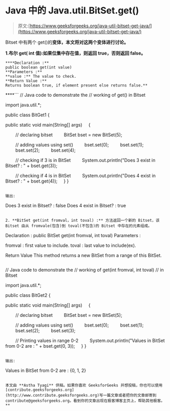 # Java 中的 Java.util.BitSet.get()

> 原文:[https://www.geeksforgeeks.org/java-util-bitset-get-java/](https://www.geeksforgeeks.org/java-util-bitset-get-java/)

Bitset 中有两个 get()的**变体，本文将对这两个变体进行讨论。**

**1.**布尔 get( int 值):**如果位集中存在**值，则返回 true，否则返回 false。****

```
****Declaration :** 
public boolean get(int value)
**Parameters :** 
**value :** The value to check.
**Return Value :** 
Returns boolean true, if element present else returns false.** 
```

 ****```
// Java code to demonstrate the
// working of get() in Bitset

import java.util.*;

public class BitGet1 {

public static void main(String[] args)
    {

        // declaring bitset
        BitSet bset = new BitSet(5);

        // adding values using set()
        bset.set(0);
        bset.set(1);
        bset.set(2);
        bset.set(4);

        // checking if 3 is in BitSet
        System.out.println("Does 3 exist in Bitset? : " + bset.get(3));

        // checking if 4 is in BitSet
        System.out.println("Does 4 exist in Bitset? : " + bset.get(4));
    }
}
```** 

输出:

```
Does 3 exist in Bitset? : false
Does 4 exist in Bitset? : true

```

2. **BitSet get(int fromval，int toval) :** 方法返回一个新的 Bitset，该 Bitset 由从 fromvale(包含)到 toval(不包含)的 Bitset 中存在的元素组成。

```
Declaration : 
public BitSet get(int fromval, int toval)
Parameters : 

fromval :  first value to include.
toval : last value to include(ex).

Return Value
This method returns a new BitSet from a range of this BitSet.

```

```
// Java code to demonstrate the
// working of get(int fromval, int toval)
// in Bitset

import java.util.*;

public class BitGet2 {

public static void main(String[] args)
    {

        // declaring bitset
        BitSet bset = new BitSet(5);

        // adding values using set()
        bset.set(0);
        bset.set(1);
        bset.set(2);
        bset.set(3);

        // Printing values in range 0-2
        System.out.println("Values in BitSet from 0-2 are : " + bset.get(0, 3));
    }
}
```

输出:

```
Values in BitSet from 0-2 are : {0, 1, 2}

```

本文由 **Astha Tyagi** 供稿。如果你喜欢 GeeksforGeeks 并想投稿，你也可以使用[contribute.geeksforgeeks.org](http://www.contribute.geeksforgeeks.org)写一篇文章或者把你的文章邮寄到 contribute@geeksforgeeks.org。看到你的文章出现在极客博客主页上，帮助其他极客。**